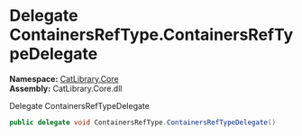 # Delegate ContainersRefType.ContainersRefTypeDelegate

__Namespace:__ [CatLibrary.Core](CatLibrary.Core.md)  
__Assembly:__ CatLibrary.Core.dll

Delegate ContainersRefTypeDelegate

```csharp
public delegate void ContainersRefType.ContainersRefTypeDelegate()
```

